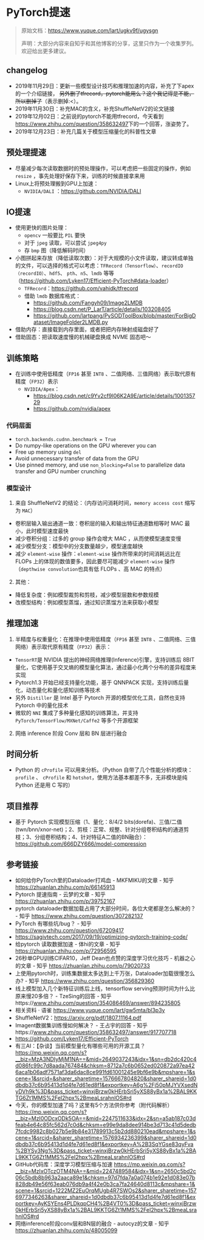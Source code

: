 # PyTorch提速

> 原始文档：<https://www.yuque.com/lart/ugkv9f/ugysgn>
>
> 声明：大部分内容来自知乎和其他博客的分享，这里只作为一个收集罗列。欢迎给出更多建议。

## changelog

* 2019年11月29日：更新一些模型设计技巧和推理加速的内容，补充了下apex的一个介绍链接， ~~另外删了tfrecord，pytorch能用么？这个我记得是不能，所以删掉了~~（表示删掉:<）。
* 2019年11月30日：补充MAC的含义，补充ShuffleNetV2的论文链接
* 2019年12月02日：之前说的pytorch不能用tfrecord，今天看到<https://www.zhihu.com/question/358632497>下的一个回答，涨姿势了。
* 2019年12月23日：补充几篇关于模型压缩量化的科普性文章

## 预处理提速

* 尽量减少每次读取数据时的预处理操作，可以考虑把一些固定的操作，例如 `resize` ，事先处理好保存下来，训练的时候直接拿来用
* Linux上将预处理搬到GPU上加速：
  * `NVIDIA/DALI` ：<https://github.com/NVIDIA/DALI>

## IO提速

* 使用更快的图片处理：
  * `opencv` 一般要比 `PIL` 要快
  * 对于 `jpeg` 读取，可以尝试 `jpeg4py`
  * 存 `bmp` 图（降低解码时间）
* 小图拼起来存放（降低读取次数）：对于大规模的小文件读取，建议转成单独的文件，可以选择的格式可以考虑：`TFRecord（Tensorflow）`、`recordIO（recordIO）`、`hdf5`、 `pth`、`n5`、`lmdb` 等等（<https://github.com/Lyken17/Efficient-PyTorch#data-loader>）
  * `TFRecord`：<https://github.com/vahidk/tfrecord>
  * 借助 `lmdb` 数据库格式：
    * <https://github.com/Fangyh09/Image2LMDB>
    * <https://blog.csdn.net/P_LarT/article/details/103208405>
    * <https://github.com/lartpang/PySODToolBox/blob/master/ForBigDataset/ImageFolder2LMDB.py>
* 借助内存：直接载到内存里面，或者把把内存映射成磁盘好了
* 借助固态：把读取速度慢的机械硬盘换成 NVME 固态吧～

## 训练策略

* 在训练中使用低精度（`FP16` 甚至 `INT8` 、二值网络、三值网络）表示取代原有精度（`FP32`）表示
  * `NVIDIA/Apex`：
    * <https://blog.csdn.net/c9Yv2cf9I06K2A9E/article/details/100135729>
    * <https://github.com/nvidia/apex>

### 代码层面  

* `torch.backends.cudnn.benchmark = True`
* Do numpy-like operations on the GPU wherever you can
* Free up memory using `del`
* Avoid unnecessary transfer of data from the GPU
* Use pinned memory, and use `non_blocking=False` to parallelize data transfer and GPU number crunching

### 模型设计

1. 来自 ShuffleNetV2 的结论：（内存访问消耗时间，`memory access cost` 缩写为 `MAC`）
  * 卷积层输入输出通道一致：卷积层的输入和输出特征通道数相等时 MAC 最小，此时模型速度最快
  * 减少卷积分组：过多的 group 操作会增大 MAC ，从而使模型速度变慢
  * 减少模型分支：模型中的分支数量越少，模型速度越快
  * 减少 `element-wise` 操作：`element-wise` 操作所带来的时间消耗远比在 FLOPs 上的体现的数值要多，因此要尽可能减少 `element-wise` 操作（`depthwise convolution`也具有低 FLOPs 、高 MAC 的特点）
2. 其他：
  * 降低复杂度：例如模型裁剪和剪枝，减少模型层数和参数规模
  * 改模型结构：例如模型蒸馏，通过知识蒸馏方法来获取小模型

## 推理加速

1. 半精度与权重量化：在推理中使用低精度（`FP16` 甚至 `INT8` 、二值网络、三值网络）表示取代原有精度（`FP32`）表示：
  * `TensorRT`是 NVIDIA 提出的神经网络推理(Inference)引擎，支持训练后 8BIT 量化，它使用基于交叉熵的模型量化算法，通过最小化两个分布的差异程度来实现
  * Pytorch1.3 开始已经支持量化功能，基于 QNNPACK 实现，支持训练后量化，动态量化和量化感知训练等技术
  * 另外 `Distiller` 是 Intel 基于 Pytorch 开源的模型优化工具，自然也支持 Pytorch 中的量化技术
  * 微软的 `NNI` 集成了多种量化感知的训练算法，并支持 `PyTorch/TensorFlow/MXNet/Caffe2` 等多个开源框架
2. 网络 inference 阶段 Conv 层和 BN 层进行融合

## 时间分析

* Python 的 `cProfile` 可以用来分析。（Python 自带了几个性能分析的模块： `profile` 、 `cProfile` 和 `hotshot`，使用方法基本都差不多，无非模块是纯 Python 还是用 C 写的）

## 项目推荐

* 基于 Pytorch 实现模型压缩（1、量化：8/4/2 bits(dorefa)、三值/二值(twn/bnn/xnor-net)；2、剪枝：正常、规整、针对分组卷积结构的通道剪枝；3、分组卷积结构；4、针对特征A二值的BN融合）：<https://github.com/666DZY666/model-compression>

## 参考链接

* 如何给你PyTorch里的Dataloader打鸡血 - MKFMIKU的文章 - 知乎 https://zhuanlan.zhihu.com/p/66145913
* Pytorch 提速指南 - 云梦的文章 - 知乎 https://zhuanlan.zhihu.com/p/39752167
* pytorch dataloader数据加载占用了大部分时间，各位大佬都是怎么解决的？ - 知乎 https://www.zhihu.com/question/307282137
* PyTorch 有哪些坑/bug？ - 知乎 https://www.zhihu.com/question/67209417
* https://sagivtech.com/2017/09/19/optimizing-pytorch-training-code/
* 给pytorch 读取数据加速 - 体hi的文章 - 知乎 https://zhuanlan.zhihu.com/p/72956595
* 26秒单GPU训练CIFAR10，Jeff Dean也点赞的深度学习优化技巧 - 机器之心的文章 - 知乎 https://zhuanlan.zhihu.com/p/79020733
* 上使用pytorch时，训练集数据太多达到上千万张，Dataloader加载很慢怎么办? - 知乎 https://www.zhihu.com/question/356829360
* 线上模型加入几个新特征训练后上线，tensorflow serving预测时间为什么比原来慢20多倍？ - TzeSing的回答 - 知乎https://www.zhihu.com/question/354086469/answer/894235805
* 相关资料 · 语雀 https://www.yuque.com/lart/gw5mta/bl3p3y
* ShuffleNetV2：https://arxiv.org/pdf/1807.11164.pdf
* Imagent数据集训练慢如何解决？ - 王占宇的回答 - 知乎https://www.zhihu.com/question/358632497/answer/917707718
* https://github.com/Lyken17/Efficient-PyTorch
* 有三AI：【杂谈】当前模型量化有哪些可用的开源工具？<https://mp.weixin.qq.com/s?__biz=MzA3NDIyMjM1NA==&mid=2649037243&idx=1&sn=db2dc420c4d086fc99c7d8aada767484&chksm=8712a7c6b0652ed020872a97ea426aca1b06adf7571af3da6dac8ce991fd61001245e9bf6e9b&mpshare=1&scene=1&srcid=&sharer_sharetime=1576667804820&sharer_shareid=1d0dbdb37c6b95413d1d4fe7d61ed8f1&exportkey=A6g%2Fj50pMJYVXsedNyDVh9k%3D&pass_ticket=winxjBrzw0kHErbSri5yXS88yBx1a%2BAL9KKTG6Zt1MMS%2FeI2hpx%2BmeaLsrahnlOS#rd>
* 今天，你的模型加速了吗？这里有5个方法供你参考（附代码解析）<https://mp.weixin.qq.com/s?__biz=MzI0ODcxODk5OA==&mid=2247511633&idx=2&sn=a5ab187c03dfeab4e64c85fc562d7c0d&chksm=e99e9da8dee914be3d713c41d5dedb7fcdc9982c8b027b5e9b84e31789913c5b2dd880210ead&mpshare=1&scene=1&srcid=&sharer_sharetime=1576934236399&sharer_shareid=1d0dbdb37c6b95413d1d4fe7d61ed8f1&exportkey=A%2B3SqYGse83qyFva%2BYSy3Ng%3D&pass_ticket=winxjBrzw0kHErbSri5yXS88yBx1a%2BAL9KKTG6Zt1MMS%2FeI2hpx%2BmeaLsrahnlOS#rd>
* GitHub代码库：深度学习模型压缩与加速 <https://mp.weixin.qq.com/s?__biz=MzIxOTczOTM4NA==&mid=2247489584&idx=1&sn=2650c5bd2c06c5bdb8b963a2aaca89e1&chksm=97d7fda7a0a074b1e92e1d083e07b828db49e56f63eab076db9a4f42e0b3ca7fa24640d8113c&mpshare=1&scene=1&srcid=1222MZ2EuOrqMUgb4R7SWOs2&sharer_sharetime=1576977346263&sharer_shareid=1d0dbdb37c6b95413d1d4fe7d61ed8f1&exportkey=AyKSYEns4PLDkqpCH4%2B4VT0%3D&pass_ticket=winxjBrzw0kHErbSri5yXS88yBx1a%2BAL9KKTG6Zt1MMS%2FeI2hpx%2BmeaLsrahnlOS#rd>
* 网络inference阶段conv层和BN层的融合 - autocyz的文章 - 知乎 https://zhuanlan.zhihu.com/p/48005099
